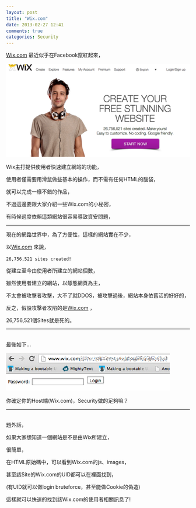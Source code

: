 ```yaml
---
layout: post
title: "Wix.com"
date: 2013-02-27 12:41
comments: true
categories: Security
---
```


[Wix.com][Wix.com] 最近似乎在Facebook竄紅起來，

![wixcom][wixcom]

Wix主打提供使用者快速建立網站的功能，

使用者僅需要用滑鼠做些基本的操作，而不需有任何HTML的腦袋，

就可以完成一樣不錯的作品，

不過這邊要跟大家介紹一些Wix.com的小秘密，

有時候過度依賴這類網站很容易導致資安問題，

---

現在的網路世界中，為了方便性，這樣的網站實在不少，

以[Wix.com][Wix.com] 來說，

`26,756,521 sites created!`

從建立至今由使用者所建立的網站個數，

雖然使用者建立的網站，以靜態網頁為主，

不太會被攻擊者攻擊，大不了就DDOS，被攻擊過後，網站本身依舊活的好好的，

反之，假設攻擊者攻陷的是[Wix.com][Wix.com] ，

26,756,521個Sites就是死的。

---
<br>
最後如下...

![wixbackdoor][wixbackdoor]

你確定你的Host端(Wix.com)，Security做的足夠嘛？

---
<br>
題外話，

如果大家想知道一個網站是不是由Wix所建立，

很簡單，

在HTML原始碼中，可以看到Wix.com的js、images，

甚至該Site的Wix.com的UID都可以在裡面找到，

(有UID就可以做login bruteforce，甚至能做Cookie的偽造)

這樣就可以快速的找到該Wix.com的使用者相關訊息了!


[Wix.com]: http://www.wix.com
[wixbackdoor]: /images/wix-backdoor.png "Wix backdoor"
[wixcom]: /images/wixcom.png "Wix com"
